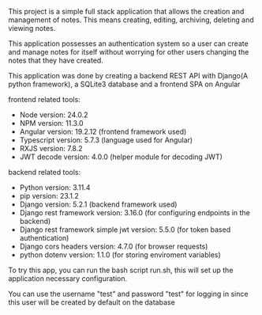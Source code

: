 This project is a simple full stack application that allows the creation and management of notes. This means creating, editing, archiving, deleting and viewing notes.

This application possesses an authentication system so a user can create and manage notes for itself without worrying for other users changing the notes that they have created.

This application was done by creating a backend REST API with Django(A python framework), a SQLite3 database and a frontend SPA on Angular

frontend related tools:
   - Node version: 24.0.2
   - NPM version: 11.3.0
   - Angular version: 19.2.12 (frontend framework used)
   - Typescript version: 5.7.3 (language used for Angular)
   - RXJS version: 7.8.2
   - JWT decode version: 4.0.0 (helper module for decoding JWT)

backend related tools:
   - Python version: 3.11.4
   - pip version: 23.1.2
   - Django version: 5.2.1 (backend framework used)
   - Django rest framework version: 3.16.0 (for configuring endpoints in the backend)
   - Django rest framework simple jwt version: 5.5.0 (for token based authentication)
   - Django cors headers version: 4.7.0 (for browser requests)
   - python dotenv version: 1.1.0 (for storing enviroment variables)

To try this app, you can run the bash script run.sh, this will set up the application necessary configuration.

You can use the username "test" and password "test" for logging in since this user will be created by default on the database
